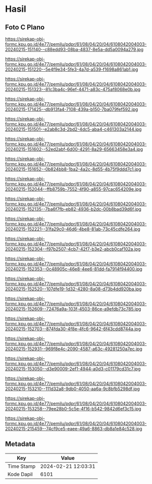 # Hasil

## Foto C Plano

https://sirekap-obj-formc.kpu.go.id/4e77/pemilu/pdpr/61/08/04/20/04/6108042004003-20240215-151140--c88edd93-08ba-4837-8e5a-dd5a0094a279.jpg

https://sirekap-obj-formc.kpu.go.id/4e77/pemilu/pdpr/61/08/04/20/04/6108042004003-20240215-151220--5e4f9e34-5fe3-4a7d-a539-f1698a861ab1.jpg

https://sirekap-obj-formc.kpu.go.id/4e77/pemilu/pdpr/61/08/04/20/04/6108042004003-20240215-151323--81c3ba4c-96ef-4471-a83c-475af8068e0b.jpg

https://sirekap-obj-formc.kpu.go.id/4e77/pemilu/pdpr/61/08/04/20/04/6108042004003-20240215-171425--db913fa4-7108-439a-b150-7ba079fef592.jpg

https://sirekap-obj-formc.kpu.go.id/4e77/pemilu/pdpr/61/08/04/20/04/6108042004003-20240215-151501--e2ab8c3d-2bd2-4dc5-aba4-c461303a2144.jpg

https://sirekap-obj-formc.kpu.go.id/4e77/pemilu/pdpr/61/08/04/20/04/6108042004003-20240215-151602--52ed2abf-6d00-4291-8a29-65663458e3a4.jpg

https://sirekap-obj-formc.kpu.go.id/4e77/pemilu/pdpr/61/08/04/20/04/6108042004003-20240215-151652--0b824bb8-1ba2-4a2c-8d55-4b75f9ddd7c1.jpg

https://sirekap-obj-formc.kpu.go.id/4e77/pemilu/pdpr/61/08/04/20/04/6108042004003-20240215-152044--ffb8759b-7552-4f90-a855-97cac654209e.jpg

https://sirekap-obj-formc.kpu.go.id/4e77/pemilu/pdpr/61/08/04/20/04/6108042004003-20240215-152135--7ba6f7fb-eb82-4936-b2dc-00b8bad39d6f.jpg

https://sirekap-obj-formc.kpu.go.id/4e77/pemilu/pdpr/61/08/04/20/04/6108042004003-20240215-152221--31fa29c0-46d6-4be8-81ab-73c45cdfe264.jpg

https://sirekap-obj-formc.kpu.go.id/4e77/pemilu/pdpr/61/08/04/20/04/6108042004003-20240215-152304--f97b2507-4cb7-42f7-b3e2-abcb0caf102a.jpg

https://sirekap-obj-formc.kpu.go.id/4e77/pemilu/pdpr/61/08/04/20/04/6108042004003-20240215-152353--0c48905c-46e8-4ee6-81dd-fa7914f94400.jpg

https://sirekap-obj-formc.kpu.go.id/4e77/pemilu/pdpr/61/08/04/20/04/6108042004003-20240215-152520--107dfe19-1d32-4280-8a08-d73b4dd920ba.jpg

https://sirekap-obj-formc.kpu.go.id/4e77/pemilu/pdpr/61/08/04/20/04/6108042004003-20240215-152609--72476a9a-103f-4503-86ce-a9efdb73c785.jpg

https://sirekap-obj-formc.kpu.go.id/4e77/pemilu/pdpr/61/08/04/20/04/6108042004003-20240215-152703--874fda30-4f8e-4fc6-9642-6f43cdd8744a.jpg

https://sirekap-obj-formc.kpu.go.id/4e77/pemilu/pdpr/61/08/04/20/04/6108042004003-20240215-152931--969f8e4c-2090-4587-a63c-49281250a7ec.jpg

https://sirekap-obj-formc.kpu.go.id/4e77/pemilu/pdpr/61/08/04/20/04/6108042004003-20240215-153050--d3e90009-2ef1-4944-a0d3-c01179cd31c7.jpg

https://sirekap-obj-formc.kpu.go.id/4e77/pemilu/pdpr/61/08/04/20/04/6108042004003-20240215-153210--111d32a8-9db0-4050-aa6a-9c8bfb5298df.jpg

https://sirekap-obj-formc.kpu.go.id/4e77/pemilu/pdpr/61/08/04/20/04/6108042004003-20240215-153258--79ee28b0-5c5e-4f16-b542-9842d6ef3c15.jpg

https://sirekap-obj-formc.kpu.go.id/4e77/pemilu/pdpr/61/08/04/20/04/6108042004003-20240215-215459--74cf9ce5-eaee-49a6-8863-db8a1e84c528.jpg


## Metadata

| Key        | Value               |
| ---------- | ------------------- |
| Time Stamp | 2024-02-21 12:03:31 |
| Kode Dapil | 6101                |



